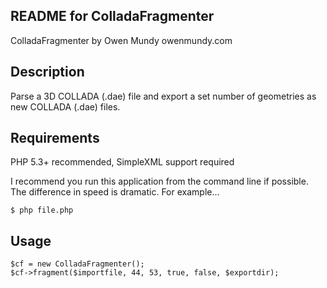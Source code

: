 
README for ColladaFragmenter
-------

ColladaFragmenter by Owen Mundy owenmundy.com


Description
-------
Parse a 3D COLLADA (.dae) file and export a set number of geometries as new COLLADA (.dae) files.


Requirements
-------
PHP 5.3+ recommended, SimpleXML support required

I recommend you run this application from the command line if possible. 
The difference in speed is dramatic. For example...

    $ php file.php


Usage
-------

    $cf = new ColladaFragmenter();
    $cf->fragment($importfile, 44, 53, true, false, $exportdir);

